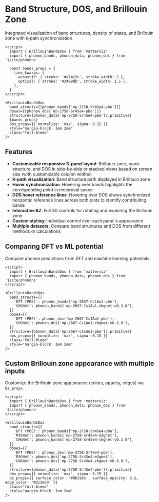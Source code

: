 # Band Structure, DOS, and Brillouin Zone

Integrated visualization of band structures, density of states, and Brillouin zone with k-path synchronization.

```svelte example
<script>
  import { BrillouinBandsDos } from 'matterviz'
  import { phonon_bands, phonon_data, phonon_dos } from '$site/phonons'

  const bands_props = {
    line_kwargs: {
      acoustic: { stroke: '#e74c3c', stroke_width: 2 },
      optical: { stroke: '#3498db', stroke_width: 1.5 },
    },
  }
</script>

<BrillouinBandsDos
  band_structs={[phonon_bands['mp-2758-Sr4Se4-pbe']]}
  doses={[phonon_dos['mp-2758-Sr4Se4-pbe']]}
  structure={phonon_data['mp-2758-Sr4Se4-pbe']?.primitive}
  {bands_props}
  dos_props={{ normalize: 'max', sigma: 0.15 }}
  style="margin-block: 1em 2em"
  class="full-bleed"
/>
```

## Features

- **Customizable responsive 3-panel layout**: Brillouin zone, band structure, and DOS in side-by-side or stacked views based on screen size (with customizable column widths)
- **K-path visualization**: Band structure path displayed in Brillouin zone
- **Hover synchronization**: Hovering over bands highlights the corresponding point in reciprocal space
- **DOS hover reference lines**: Hovering over DOS shows synchronized horizontal reference lines across both plots to identify contributing bands
- **Interactive BZ**: Full 3D controls for rotating and exploring the Brillouin zone
- **Custom styling**: Individual control over each panel's appearance
- **Multiple datasets**: Compare band structures and DOS from different methods or calculations

## Comparing DFT vs ML potential

Compare phonon predictions from DFT and machine learning potentials:

```svelte example
<script>
  import { BrillouinBandsDos } from 'matterviz'
  import { phonon_bands, phonon_data, phonon_dos } from '$site/phonons'
</script>

<BrillouinBandsDos
  band_structs={{
    'DFT (PBE)': phonon_bands['mp-2667-Cs1Au1-pbe'],
    'CHGNet': phonon_bands['mp-2667-Cs1Au1-chgnet-v0.3.0'],
  }}
  doses={{
    'DFT (PBE)': phonon_dos['mp-2667-Cs1Au1-pbe'],
    'CHGNet': phonon_dos['mp-2667-Cs1Au1-chgnet-v0.3.0'],
  }}
  structure={phonon_data['mp-2667-Cs1Au1-pbe']?.primitive}
  dos_props={{ normalize: 'max', sigma: 0.15 }}
  class="full-bleed"
  style="margin-block: 1em 2em"
/>
```

## Custom Brillouin zone appearance with multiple inputs

Customize the Brillouin zone appearance (colors, opacity, edges) via `bz_props`.

```svelte example
<script>
  import { BrillouinBandsDos } from 'matterviz'
  import { phonon_bands, phonon_data, phonon_dos } from '$site/phonons'
</script>

<BrillouinBandsDos
  band_structs={{
    'DFT (PBE)': phonon_bands['mp-2758-Sr4Se4-pbe'],
    'M3GNet': phonon_bands['mp-2758-Sr4Se4-m3gnet'],
    'CHGNet': phonon_bands['mp-2758-Sr4Se4-chgnet-v0.3.0'],
  }}
  doses={{
    'DFT (PBE)': phonon_dos['mp-2758-Sr4Se4-pbe'],
    'M3GNet': phonon_dos['mp-2758-Sr4Se4-m3gnet'],
    'CHGNet': phonon_dos['mp-2758-Sr4Se4-chgnet-v0.3.0'],
  }}
  structure={phonon_data['mp-2758-Sr4Se4-pbe']?.primitive}
  dos_props={{ normalize: 'max', sigma: 0.15 }}
  bz_props={{ surface_color: '#9b59b6', surface_opacity: 0.5, edge_color: '#2c3e50' }}
  class="full-bleed"
  style="margin-block: 1em 2em"
/>
```
